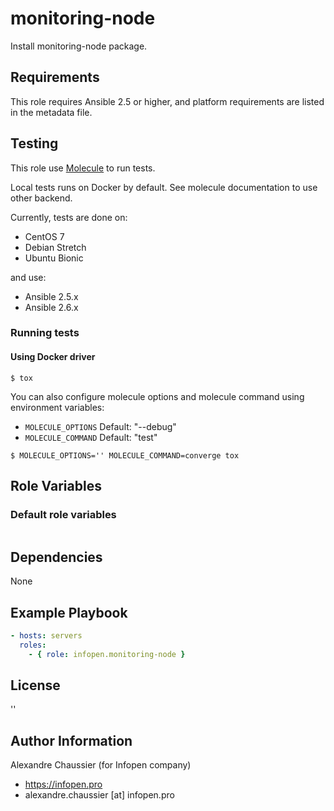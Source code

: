 # monitoring-node

Install monitoring-node package.

## Requirements

This role requires Ansible 2.5 or higher,
and platform requirements are listed in the metadata file.

## Testing

This role use [Molecule](https://github.com/metacloud/molecule/) to run tests.

Local tests runs on Docker by default.
See molecule documentation to use other backend.

Currently, tests are done on:
- CentOS 7
- Debian Stretch
- Ubuntu Bionic

and use:
- Ansible 2.5.x
- Ansible 2.6.x

### Running tests

#### Using Docker driver

```
$ tox
```

You can also configure molecule options and molecule command using environment variables:
* `MOLECULE_OPTIONS` Default: "--debug"
* `MOLECULE_COMMAND` Default: "test"

```
$ MOLECULE_OPTIONS='' MOLECULE_COMMAND=converge tox
```

## Role Variables

### Default role variables

``` yaml
```

## Dependencies

None

## Example Playbook

``` yaml
- hosts: servers
  roles:
    - { role: infopen.monitoring-node }
```

## License

''

## Author Information

Alexandre Chaussier (for Infopen company)
- https://infopen.pro
- alexandre.chaussier [at] infopen.pro
